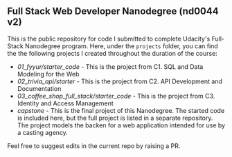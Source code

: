 ## Full Stack Web Developer Nanodegree (nd0044 v2)
This is the public repository for code I submitted to complete Udacity's Full-Stack Nanodegree program. Here, under the `projects` folder, you can find the the following projects I created throughout the duration of the course:

* *01_fyyur/starter_code* - This is the project from C1. SQL and Data Modeling for the Web
* *02_trivia_api/starter* - This is the project from C2. API Development and Documentation
* *03_coffee_shop_full_stack/starter_code* - This is the project from C3. Identity and Access Management
* *capstone* - This is the final project of this Nanodegree. The started code is included here, but the full project is listed in a separate repository. The project models the backen for a web application intended for use by a casting agency.

Feel free to suggest edits in the current repo by raising a PR.


